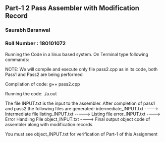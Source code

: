 ## Part-1 2 Pass Assembler with Modification Record
### Saurabh Baranwal
### Roll Number : 180101072

Running the Code in a linux based system. On Terminal type following commands:

NOTE: We will compile and execute only file pass2.cpp as in its code, both Pass1 and Pass2 are being performed

Compilation of code:
g++ pass2.cpp

Running the code:
./a.out

The file INPUT.txt is the input to the assembler.
After completion of pass1 and pass2 the following files are generated:
intermediate_INPUT.txt  ----> Intermediate file
listing_INPUT.txt -----> Listing file
error_INPUT.txt ----> Error Handling FIle
object_INPUT.txt ----> Final output object code of assembler along with modification records.

You must see object_INPUT.txt for verification of Part-1 of this Assignment

